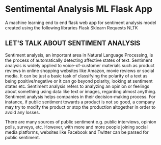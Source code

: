 # Sentimental Analysis ML Flask App
A machine learning end to end flask web app for sentiment analysis model created using the following libraries
Flask
Sklearn
Requests
NLTK
## LET'S TALK ABOUT SENTIMENT ANALYSIS
Sentiment analysis, an important area in Natural Language Processing, is the process of automatically detecting affective states of text. Sentiment analysis is widely applied to voice-of-customer materials such as product reviews in online shopping websites like Amazon, movie reviews or social media. It can be just a basic task of classifying the polarity of a text as being positive/negative or it can go beyond polarity, looking at sentiment states etc.
Sentiment analysis refers to analyzing an opinion or feelings about something using data like text or images, regarding almost anything. Sentiment analysis helps companies in their decision-making process. For instance, if public sentiment towards a product is not so good, a company may try to modify the product or stop the production altogether in order to avoid any losses.

There are many sources of public sentiment e.g. public interviews, opinion polls, surveys, etc. However, with more and more people joining social media platforms, websites like Facebook and Twitter can be parsed for public sentiment.
